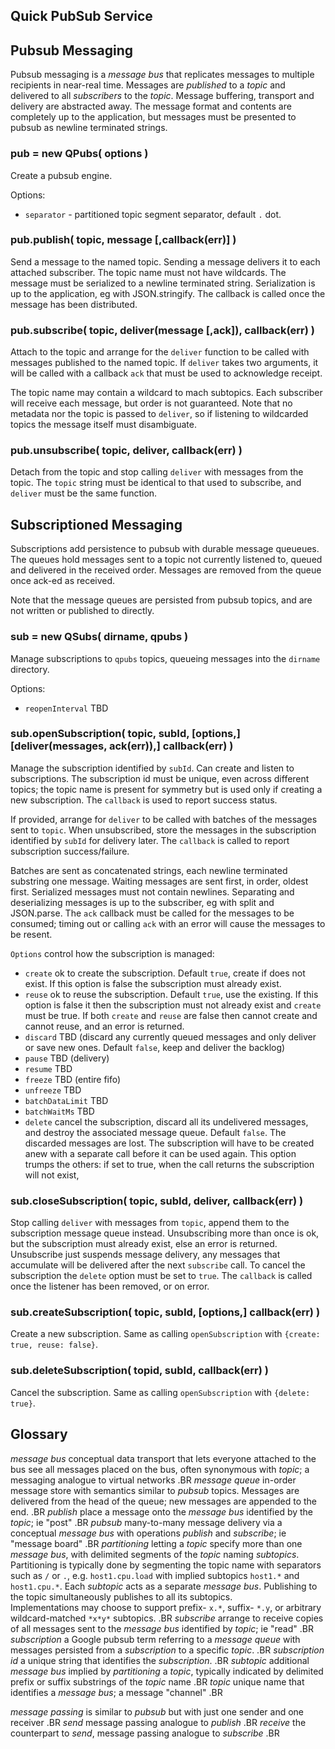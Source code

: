 Quick PubSub Service
--------------------


## Pubsub Messaging

Pubsub messaging is a _message bus_ that replicates messages to multiple recipients in
near-real time.  Messages are _published_ to a _topic_ and delivered to all _subscribers_ to
the _topic_.  Message buffering, transport and delivery are abstracted away.  The message
format and contents are completely up to the application, but messages must be presented to
pubsub as newline terminated strings.

### pub = new QPubs( options )

Create a pubsub engine.

Options:
- `separator` - partitioned topic segment separator, default `.` dot.

### pub.publish( topic, message [,callback(err)] )

Send a message to the named topic.  Sending a message delivers it to each attached
subscriber.  The topic name must not have wildcards.  The message must be serialized to a
newline terminated string.  Serialization is up to the application, eg with JSON.stringify.
The callback is called once the message has been distributed.

### pub.subscribe( topic, deliver(message [,ack]), callback(err) )

Attach to the topic and arrange for the `deliver` function to be called with messages
published to the named topic.  If `deliver` takes two arguments, it will be called with a
callback `ack` that must be used to acknowledge receipt.

The topic name may contain a wildcard to mach subtopics.  Each subscriber will receive each
message, but order is not guaranteed.  Note that no metadata nor the topic is passed to
`deliver`, so if listening to wildcarded topics the message itself must disambiguate.

### pub.unsubscribe( topic, deliver, callback(err) )

Detach from the topic and stop calling `deliver` with messages from the topic.  The `topic`
string must be identical to that used to subscribe, and `deliver` must be the same function.


## Subscriptioned Messaging

Subscriptions add persistence to pubsub with durable message queueues.  The queues hold
messages sent to a topic not currently listened to, queued and delivered in the received
order.  Messages are removed from the queue once ack-ed as received.

Note that the message queues are persisted from pubsub topics, and are not written or
published to directly.

### sub = new QSubs( dirname, qpubs )

Manage subscriptions to `qpubs` topics, queueing messages into the `dirname` directory.

Options:
- `reopenInterval` TBD

### sub.openSubscription( topic, subId, [options,] [deliver(messages, ack(err)),] callback(err) )

Manage the subscription identified by `subId`.  Can create and listen to subscriptions.
The subscription id must be unique, even across different topics; the topic name is present
for symmetry but is used only if creating a new subscription.  The `callback` is used to
report success status.

If provided, arrange for `deliver` to be called with batches of the messages sent to `topic`.
When unsubscribed, store the messages in the subscription identified by `subId` for delivery later.
The `callback` is called to report subscription success/failure.

Batches are sent as concatenated strings, each newline terminated substring one message.
Waiting messages are sent first, in order, oldest first.  Serialized messages must not
contain newlines.  Separating and deserializing messages is up to the subscriber, eg with
split and JSON.parse.  The `ack` callback must be called for the messages to be consumed;
timing out or calling `ack` with an error will cause the messages to be resent.

`Options` control how the subscription is managed:
- `create` ok to create the subscription.  Default `true`, create if does not exist.
  If this option is false the subscription must already exist.
- `reuse` ok to reuse the subscription.  Default `true`, use the existing.
  If this option is false it then the subscription must not already exist and `create` must be true.
  If both `create` and `reuse` are false then cannot create and cannot reuse, and an error is returned.
- `discard` TBD (discard any currently queued messages and only deliver or save new ones.  Default `false`,
  keep and deliver the backlog)
- `pause` TBD (delivery)
- `resume` TBD
- `freeze` TBD (entire fifo)
- `unfreeze` TBD
- `batchDataLimit` TBD
- `batchWaitMs` TBD
- `delete` cancel the subscription, discard all its undelivered messages, and destroy the
  associated message queue.  Default `false`.  The discarded messages are lost.  The
  subscription will have to be created anew with a separate call before it can be used
  again.  This option trumps the others: if set to true, when the call returns the
  subscription will not exist,

### sub.closeSubscription( topic, subId, deliver, callback(err) )

Stop calling `deliver` with messages from `topic`, append them to the subscription message
queue instead.  Unsubscribing more than once is ok, but the subscription must already exist,
else an error is returned.  Unsubscribe just suspends message delivery, any messages that
accumulate will be delivered after the next `subscribe` call.  To cancel the subscription
the `delete` option must be set to `true`.  The `callback` is called once the listener has
been removed, or on error.

### sub.createSubscription( topic, subId, [options,] callback(err) )

Create a new subscription.  Same as calling `openSubscription` with `{create: true, reuse: false}`.

### sub.deleteSubscription( topid, subId, callback(err) )

Cancel the subscription.  Same as calling `openSubscription` with `{delete: true}`.


## Glossary

*message bus* conceptual data transport that lets everyone attached to the bus see all
  messages placed on the bus, often synonymous with _topic_; a messaging analogue to virtual
  networks
.BR
*message queue* in-order message store with semantics similar to _pubsub_ topics.
  Messages are delivered from the head of the queue; new messages are appended to the end.
.BR
*publish* place a message onto the _message bus_ identified by the _topic_; ie "post"
.BR
*pubsub* many-to-many message delivery via a conceptual _message bus_ with operations _publish_
  and _subscribe_; ie "message board"
.BR
*partitioning* letting a _topic_ specify more than one _message bus_, with delimited
  segments of the _topic_ naming _subtopics_.  Partitioning is typically done by segmenting
  the topic name with separators such as `/` or `.`, e.g. `host1.cpu.load` with implied
  subtopics `host1.*` and `host1.cpu.*`.  Each _subtopic_ acts as a separate _message bus_.
  Publishing to the topic simultaneously publishes to all its subtopics.  
  Implementations may choose to support prefix- `x.*`, suffix- `*.y`, or arbitrary
  wildcard-matched `*x*y*` subtopics.
.BR
*subscribe* arrange to receive copies of all messages sent to the _message bus_ identified by  _topic_; ie "read"
.BR
*subscription* a Google pubsub term referring to a _message queue_ with messages persisted
  from a _subscription_ to a specific _topic_.
.BR
*subscription id* a unique string that identifies the _subscription_.
.BR
*subtopic* additional _message bus_ implied by _partitioning_ a _topic_, typically indicated
  by delimited prefix or suffix substrings of the _topic_ name
.BR
*topic* unique name that identifies a _message bus_; a message "channel"
.BR

*message passing* is similar to _pubsub_ but with just one sender and one receiver
.BR
*send* message passing analogue to _publish_
.BR
*receive* the counterpart to _send_, message passing analogue to _subscribe_
.BR
